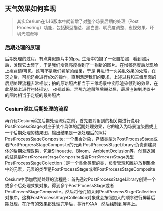 <!--
 * @Description:  天气效果
 * @version: 
 * @Author: sueRimn
 * @Date: 2021-03-12 09:47:54
 * @LastEditors: sueRimn
 * @LastEditTime: 2021-03-12 10:07:50
-->

## 天气效果如何实现

> 其实Cesium在1.46版本中就新增了对整个场景后期的处理（Post Processing）功能，包括模型描边、黑白图、明亮度调整、夜视效果、环境光遮蔽等

### 后期处理的原理 

后期处理的过程，有点类似照片中的ps。生活中拍摄了一张自拍照，看到照片后，发现它太暗了，于是我们增强亮度得到了一张新的图片。在增强亮度后发现脸上痘痘请i可见，这可不是我们希望的结果，于是
再进行一次美肤效果的处理，在这之后，可能还会进行n次的操作，直到满足我们的要求，上述过程和三维里面的后期处理流程非常相似；拍的原始照片相当于三维场景中实际渲染得到的效果，在此基础上进行物体描边、
夜视效果、环境光遮蔽等后期处理，最后渲染到场景中的图片相当于定版的最终照片  

### Cesium添加后期处理的流程

再介绍Cesium添加后期处理流程之前，首先要对用到的相关类进行说明:
PostProcessStage:对应于某个具体的后期处理效果，它的输入为场景渲染图或上一个后期处理的结果图，输出结果是一张处理后的照片
PostProcessStageComposite: 一个集合对象，存储类型为PostProcessStage或者PostProgressStageComposite的元素
PostProcessStageLibrary:负责创建具体的后期处理效果，包括Silhouette、Bloom、AmbientOcclusion等，创建返回的结果是PostProcessStageComposite或者PostProcessStage类型
PostProcessStageCollection：是一个集合类型的类，负责管理和维护放到集合中的元素，元素的类型是PostProcessStage或者PostProcessStageComposite

Cesium中添加后期处理的流程是：首先通过PostProcessStageLibrary创建一个或多个后处理效果对象，得到多个PostProcessStage或者PostProcesStageComposite。然后将他们加入到PostProcessStageCollection对象中，这样PostProcessStageCollection对象就会按照加入的顺序进行屏幕后期处理，在所有的效果都处理完毕后，执行FXAA，然后绘制到屏幕上。